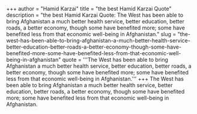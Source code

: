 +++
author = "Hamid Karzai"
title = "the best Hamid Karzai Quote"
description = "the best Hamid Karzai Quote: The West has been able to bring Afghanistan a much better health service, better education, better roads, a better economy, though some have benefited more; some have benefited less from that economic well-being in Afghanistan."
slug = "the-west-has-been-able-to-bring-afghanistan-a-much-better-health-service-better-education-better-roads-a-better-economy-though-some-have-benefited-more-some-have-benefited-less-from-that-economic-well-being-in-afghanistan"
quote = '''The West has been able to bring Afghanistan a much better health service, better education, better roads, a better economy, though some have benefited more; some have benefited less from that economic well-being in Afghanistan.'''
+++
The West has been able to bring Afghanistan a much better health service, better education, better roads, a better economy, though some have benefited more; some have benefited less from that economic well-being in Afghanistan.
